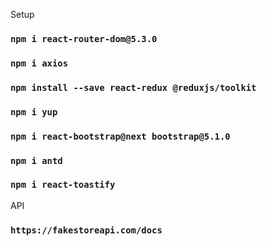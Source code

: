 Setup

### `npm i react-router-dom@5.3.0`

### `npm i axios`

### `npm install --save react-redux @reduxjs/toolkit`

### `npm i yup`

### `npm i react-bootstrap@next bootstrap@5.1.0`

### `npm i antd`

### `npm i react-toastify`

API

### `https://fakestoreapi.com/docs`
